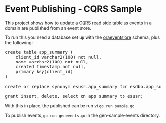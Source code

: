 # Event Publishing - CQRS Sample

This project shows how to update a CQRS read side table as events
in a domain are published from an event store.

To run this you need a database set up with the [oraeventstore](https://github.com/xtracdev/oraeventstore)
schema, plus the following:

<pre>
create table app_summary (
    client_id varchar2(100) not null,
    name varchar2(100) not null,
    created timestamp not null,
    primary key(client_id)
)
 
create or replace synonym esusr.app_summary for esdbo.app_summary;
 
grant insert, delete, select on app_summary to esusr;
</pre>

With this in place, the published can be run vi `go run sample.go`

To publish events, `go run genevents.go` in the gen-sample-events 
directory.